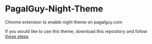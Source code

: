 # PagalGuy-Night-Theme
Chrome extension to enable night theme on pagalguy.com

If you would like to use this theme, download this repository and follow [these steps](https://www.cnet.com/how-to/how-to-install-chrome-extensions-manually).
